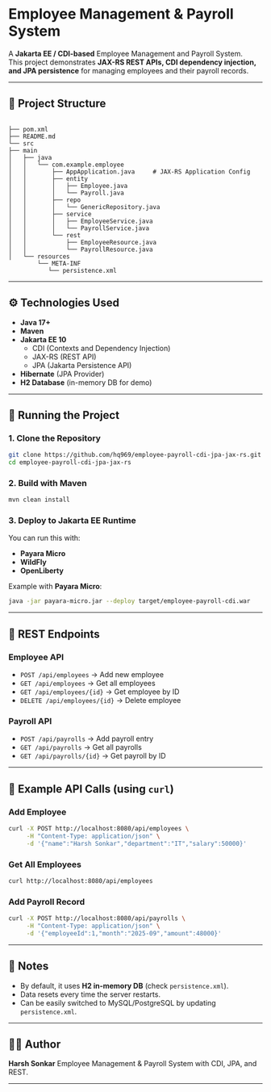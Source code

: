 # Employee Management & Payroll System

A **Jakarta EE / CDI-based** Employee Management and Payroll System.  
This project demonstrates **JAX-RS REST APIs, CDI dependency injection, and JPA persistence** for managing employees and their payroll records.

---

## 📂 Project Structure

```

├── pom.xml
├── README.md
└── src
├── main
│   ├── java
│   │   └── com.example.employee
│   │       ├── AppApplication.java     # JAX-RS Application Config
│   │       ├── entity
│   │       │   ├── Employee.java
│   │       │   └── Payroll.java
│   │       ├── repo
│   │       │   └── GenericRepository.java
│   │       ├── service
│   │       │   ├── EmployeeService.java
│   │       │   └── PayrollService.java
│   │       └── rest
│   │           ├── EmployeeResource.java
│   │           └── PayrollResource.java
│   └── resources
        └── META-INF
           └── persistence.xml

````

---

## ⚙️ Technologies Used
- **Java 17+**
- **Maven**
- **Jakarta EE 10**
  - CDI (Contexts and Dependency Injection)
  - JAX-RS (REST API)
  - JPA (Jakarta Persistence API)
- **Hibernate** (JPA Provider)
- **H2 Database** (in-memory DB for demo)

---

## 🚀 Running the Project

### 1. Clone the Repository
```bash
git clone https://github.com/hq969/employee-payroll-cdi-jpa-jax-rs.git
cd employee-payroll-cdi-jpa-jax-rs
````

### 2. Build with Maven

```bash
mvn clean install
```

### 3. Deploy to Jakarta EE Runtime

You can run this with:

* **Payara Micro**
* **WildFly**
* **OpenLiberty**

Example with **Payara Micro**:

```bash
java -jar payara-micro.jar --deploy target/employee-payroll-cdi.war
```

---

## 📌 REST Endpoints

### Employee API

* `POST /api/employees` → Add new employee
* `GET /api/employees` → Get all employees
* `GET /api/employees/{id}` → Get employee by ID
* `DELETE /api/employees/{id}` → Delete employee

### Payroll API

* `POST /api/payrolls` → Add payroll entry
* `GET /api/payrolls` → Get all payrolls
* `GET /api/payrolls/{id}` → Get payroll by ID

---

## 🧪 Example API Calls (using `curl`)

### Add Employee

```bash
curl -X POST http://localhost:8080/api/employees \
     -H "Content-Type: application/json" \
     -d '{"name":"Harsh Sonkar","department":"IT","salary":50000}'
```

### Get All Employees

```bash
curl http://localhost:8080/api/employees
```

### Add Payroll Record

```bash
curl -X POST http://localhost:8080/api/payrolls \
     -H "Content-Type: application/json" \
     -d '{"employeeId":1,"month":"2025-09","amount":48000}'
```

---

## 📝 Notes

* By default, it uses **H2 in-memory DB** (check `persistence.xml`).
* Data resets every time the server restarts.
* Can be easily switched to MySQL/PostgreSQL by updating `persistence.xml`.

---

## 👨‍💻 Author

**Harsh Sonkar**
Employee Management & Payroll System with CDI, JPA, and REST.

---
